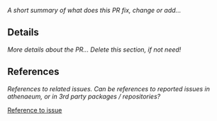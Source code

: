 _A short summary of what does this PR fix, change or add..._

## Details

_More details about the PR... Delete this section, if not need!_

## References

_References to related issues. Can be references to reported issues in athenaeum, or in 3rd party packages / repositories?_

[Reference to issue](www.google.com)
